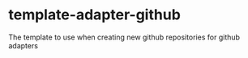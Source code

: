 # template-adapter-github
The template to use when creating new github repositories for github adapters
